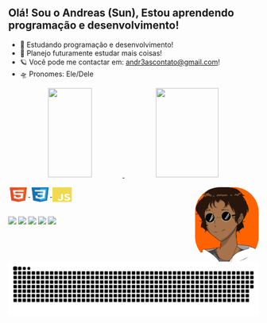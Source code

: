 ## Olá! Sou o Andreas (Sun), Estou aprendendo programação e desenvolvimento!

- 🚀 Estudando programação e desenvolvimento!
- 🔭 Planejo futuramente estudar mais coisas!
- 🪐 Você pode me contactar em: andr3ascontato@gmail.com!
- 🛸 Pronomes: Ele/Dele

<div align="center">
  <a href="https://github.com/andreaspinheiro">
  <img width="42%" height="180em" src="https://github-readme-stats.vercel.app/api?username=andreaspinheiro&show_icons=true&theme=codeSTACKr&include_all_commits=true&count_private=true"/>
  <img width="50%" height="180em" src="https://github-readme-stats.vercel.app/api/top-langs/?username=andreaspinheiro&layout=compact&langs_count=7&theme=codeSTACKr"/>
</div>
<div style="display: inline_block"><br>
  <img align="center" alt="Andreas-HTML" height="30" width="40" src="https://raw.githubusercontent.com/devicons/devicon/master/icons/html5/html5-original.svg">
  <img align="center" alt="Andreas-CSS" height="30" width="40" src="https://raw.githubusercontent.com/devicons/devicon/master/icons/css3/css3-original.svg">
  <img align="center" alt="Andreas-Js" height="30" width="40" src="https://raw.githubusercontent.com/devicons/devicon/master/icons/javascript/javascript-plain.svg">
  <img align="right" alt="Andreas-pic" height="150" style="border-radius:50px;" src="https://github.com/andreaspinheiro/andreaspinheiro/blob/main/sun-pic.png">
</div>
  
  ##
 
<div> 
  <a href="https://instagram.com/tio_sun_" target="_blank"><img src="https://img.shields.io/badge/-Instagram-%23E4405F?style=for-the-badge&logo=instagram&logoColor=white" target="_blank"></a>
 <a href="https://discord.gg/mg43b7aAdA" target="_blank"><img src="https://img.shields.io/badge/Discord-7289DA?style=for-the-badge&logo=discord&logoColor=white" target="_blank"></a> 
  <a href="https://www.linkedin.com/in/andreas-pinheiro-03886a206" target="_blank"><img src="https://img.shields.io/badge/-LinkedIn-%230077B5?style=for-the-badge&logo=linkedin&logoColor=white" target="_blank"></a> 
  <a href="https://twitter.com/andreas_yuji" target="_blank"><img src="https://img.shields.io/badge/Twitter-1DA1F2?style=for-the-badge&logo=twitter&logoColor=white" target="_blank"></a>
  <a href = "mailto:andr3ascontato@gmail.com"><img src="https://img.shields.io/badge/-Gmail-%23333?style=for-the-badge&logo=gmail&logoColor=white" target="_blank"></a>
 
  ![Snake animation](https://github.com/andreaspinheiro/andreaspinheiro/blob/output/github-contribution-grid-snake.svg)
 
</div>
